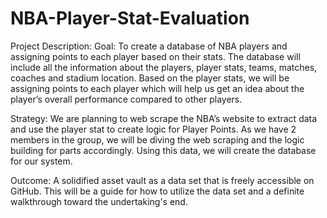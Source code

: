 # NBA-Player-Stat-Evaluation

Project Description:
Goal: To create a database of NBA players and assigning points to each player based on their stats.
The database will include all the information about the players, player stats, teams, matches, coaches and stadium location. Based on the player stats, we will be assigning points to each player which will help us get an idea about the player’s overall performance compared to other players.

Strategy:
We are planning to web scrape the NBA’s website to extract data and use the player stat to create logic for Player Points. As we have 2 members in the group, we will be diving the web scraping and the logic building for parts accordingly. Using this data, we will create the database for our system.

Outcome:
A solidified asset vault as a data set that is freely accessible on GitHub. This will be a guide for how to utilize the data set and a definite walkthrough toward the undertaking's end.
